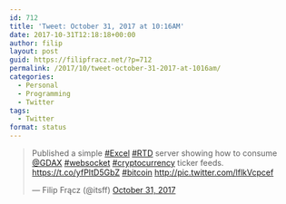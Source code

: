 ```yaml
---
id: 712
title: 'Tweet: October 31, 2017 at 10:16AM'
date: 2017-10-31T12:18:18+00:00
author: filip
layout: post
guid: https://filipfracz.net/?p=712
permalink: /2017/10/tweet-october-31-2017-at-1016am/
categories:
  - Personal
  - Programming
  - Twitter
tags:
  - Twitter
format: status
---
```

<blockquote class="twitter-tweet"><p lang="en" dir="ltr">Published a simple <a href="https://twitter.com/hashtag/Excel?src=hash&amp;ref_src=twsrc%5Etfw">#Excel</a> <a href="https://twitter.com/hashtag/RTD?src=hash&amp;ref_src=twsrc%5Etfw">#RTD</a> server showing how to consume <a href="https://twitter.com/GDAX?ref_src=twsrc%5Etfw">@GDAX</a> <a href="https://twitter.com/hashtag/websocket?src=hash&amp;ref_src=twsrc%5Etfw">#websocket</a> <a href="https://twitter.com/hashtag/cryptocurrency?src=hash&amp;ref_src=twsrc%5Etfw">#cryptocurrency</a> ticker feeds. <a href="https://t.co/yfPItD5GbZ">https://t.co/yfPItD5GbZ</a> <a href="https://twitter.com/hashtag/bitcoin?src=hash&amp;ref_src=twsrc%5Etfw">#bitcoin</a> <a href="https://t.co/lflkVcpcef">http://pic.twitter.com/lflkVcpcef</a></p>&mdash; Filip Frącz (@itsff) <a href="https://twitter.com/itsff/status/925411154113040385?ref_src=twsrc%5Etfw">October 31, 2017</a></blockquote>
<script async src="https://platform.twitter.com/widgets.js" charset="utf-8"></script>